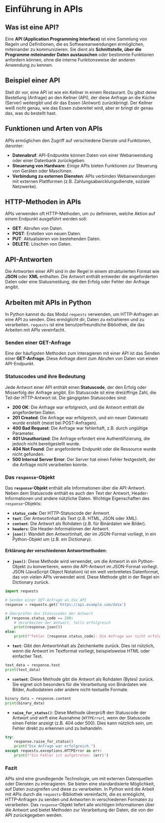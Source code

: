 
# Einführung in APIs

## Was ist eine API?

Eine **API (Application Programming Interface)** ist eine Sammlung von Regeln und Definitionen, die es Softwareanwendungen ermöglichen, miteinander zu kommunizieren. Sie dient als **Schnittstelle, über die Programme miteinander Daten austauschen** oder bestimmte Funktionen anfordern können, ohne die interne Funktionsweise der anderen Anwendung zu kennen.

## Beispiel einer API

Stell dir vor, eine API ist wie ein Kellner in einem Restaurant. Du gibst deine Bestellung (Anfrage) an den Kellner (API), der diese Anfrage an die Küche (Server) weitergibt und dir das Essen (Antwort) zurückbringt. Der Kellner weiß nicht genau, wie das Essen zubereitet wird, aber er bringt dir genau das, was du bestellt hast.

## Funktionen und Arten von APIs

APIs ermöglichen den Zugriff auf verschiedene Dienste und Funktionen, darunter:

- **Datenabruf**: API-Endpunkte können Daten von einer Webanwendung oder einer Datenbank zurückgeben.
- **Steuerung von Hardware**: Einige APIs bieten Funktionen zur Steuerung von Geräten oder Maschinen.
- **Verbindung zu externen Diensten**: APIs verbinden Webanwendungen mit externen Plattformen (z.B. Zahlungsabwicklungsdienste, soziale Netzwerke).

## HTTP-Methoden in APIs

APIs verwenden oft HTTP-Methoden, um zu definieren, welche Aktion auf einem Endpunkt ausgeführt werden soll:

- **GET**: Abrufen von Daten.
- **POST**: Erstellen von neuen Daten.
- **PUT**: Aktualisieren von bestehenden Daten.
- **DELETE**: Löschen von Daten.

## API-Antworten

Die Antworten einer API sind in der Regel in einem strukturierten Format wie **JSON** oder **XML** enthalten. Die Antwort enthält entweder die angeforderten Daten oder eine Statusmeldung, die den Erfolg oder Fehler der Anfrage angibt.


## Arbeiten mit APIs in Python

In Python kannst du das Modul `requests` verwenden, um HTTP-Anfragen an eine API zu senden. Dies ermöglicht dir, Daten zu extrahieren und zu verarbeiten. `requests` ist eine benutzerfreundliche Bibliothek, die das Arbeiten mit APIs vereinfacht.

### Senden einer GET-Anfrage

Eine der häufigsten Methoden zum Interagieren mit einer API ist das Senden einer **GET-Anfrage**. Diese Anfrage dient zum Abrufen von Daten von einem API-Endpunkt. 

### Statuscodes und ihre Bedeutung

Jede Antwort einer API enthält einen **Statuscode**, der den Erfolg oder Misserfolg der Anfrage angibt. Ein Statuscode ist eine dreiziffrige Zahl, die Teil der HTTP-Antwort ist. Die gängigsten Statuscodes sind:

- **200 OK**: Die Anfrage war erfolgreich, und die Antwort enthält die angeforderten Daten.
- **201 Created**: Die Anfrage war erfolgreich, und ein neuer Datensatz wurde erstellt (meist bei POST-Anfragen).
- **400 Bad Request**: Die Anfrage war fehlerhaft, z.B. durch ungültige Parameter.
- **401 Unauthorized**: Die Anfrage erfordert eine Authentifizierung, die jedoch nicht bereitgestellt wurde.
- **404 Not Found**: Der angeforderte Endpunkt oder die Ressource wurde nicht gefunden.
- **500 Internal Server Error**: Der Server hat einen Fehler festgestellt, der die Anfrage nicht verarbeiten konnte.

### Das `response`-Objekt

Das **`response`-Objekt** enthält alle Informationen über die API-Antwort. Neben dem Statuscode enthält es auch den Text der Antwort, Header-Informationen und andere nützliche Daten. Wichtige Eigenschaften des `response`-Objekts:

- **`status_code`**: Der HTTP-Statuscode der Antwort.
- **`text`**: Der Antwortinhalt als Text (z.B. HTML, JSON oder XML).
- **`content`**: Die Antwort als Rohdaten (z.B. für Binärdaten wie Bilder).
- **`headers`**: Die Header-Informationen der Antwort.
- **`json()`**: Wandelt den Antwortinhalt, der im JSON-Format vorliegt, in ein Python-Objekt um (z.B. ein Dictionary).

#### Erklärung der verschiedenen Antwortmethoden:

- **`json()`**: Diese Methode wird verwendet, um die Antwort in ein Python-Objekt zu konvertieren, wenn die API-Antwort im JSON-Format vorliegt. JSON (JavaScript Object Notation) ist ein weit verbreitetes Datenformat, das von vielen APIs verwendet wird. Diese Methode gibt in der Regel ein Dictionary zurück.
```python
import requests

# Senden einer GET-Anfrage an die API
response = requests.get('https://api.example.com/data')

# Überprüfen des Statuscodes der Antwort
if response.status_code == 200:
    # Verarbeiten der Antwort, falls erfolgreich
    print(response.json())
else:
    print(f"Fehler {response.status_code}: Die Anfrage war nicht erfolgreich.")
```
- **`text`**: Gibt den Antwortinhalt als Zeichenkette zurück. Dies ist nützlich, wenn die Antwort im Textformat vorliegt, beispielsweise HTML oder einfacher Text.
```python
text_data = response.text
print(text_data)
```
- **`content`**: Diese Methode gibt die Antwort als Rohdaten (Bytes) zurück. Sie eignet sich besonders für die Verarbeitung von Binärdaten wie Bilder, Audiodateien oder andere nicht-textuelle Formate.
```python
binary_data = response.content
print(binary_data)
```
- **`raise_for_status()`**: Diese Methode überprüft den Statuscode der Antwort und wirft eine Ausnahme (`HTTPError`), wenn der Statuscode einen Fehler anzeigt (z.B. 404 oder 500). Dies kann nützlich sein, um Fehler direkt zu erkennen und zu behandeln.
```python
try:
    response.raise_for_status()
    print("Die Anfrage war erfolgreich.")
except requests.exceptions.HTTPError as err:
    print(f"Ein Fehler ist aufgetreten: {err}")
```
### Fazit

APIs sind eine grundlegende Technologie, um mit externen Datenquellen oder Diensten zu interagieren. Sie bieten eine standardisierte Möglichkeit, auf Daten zuzugreifen und diese zu verarbeiten. In Python wird die Arbeit mit APIs durch die `requests`-Bibliothek vereinfacht, die es ermöglicht, HTTP-Anfragen zu senden und Antworten in verschiedenen Formaten zu verarbeiten. Das `response`-Objekt liefert alle wichtigen Informationen über die Antwort und bietet Methoden zur Verarbeitung der Daten, die von der API zurückgegeben werden.